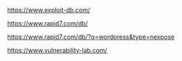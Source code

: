 https://www.exploit-db.com/

https://www.rapid7.com/db/

https://www.rapid7.com/db/?q=wordpress&type=nexpose

https://www.vulnerability-lab.com/

